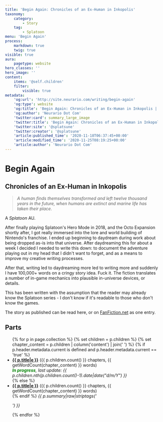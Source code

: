 ```yaml
---
title: 'Begin Again: Chronicles of an Ex-Human in Inkopolis'
taxonomy:
    category:
        - Story
    tag:
        - Splatoon
menu: 'Begin Again'
process:
    markdown: true
    twig: true
visible: true
aura:
    pagetype: website
hero_classes: ''
hero_image: ''
content:
    items: '@self.children'
    filter:
        visible: true
metadata:
    'og:url': 'http://site.neurario.com/writing/begin-again'
    'og:type': website
    'og:title': 'Begin Again: Chronicles of an Ex-Human in Inkopolis | Neurario Dot Com'
    'og:author': 'Neurario Dot Com'
    'twitter:card': summary_large_image
    'twitter:title': 'Begin Again: Chronicles of an Ex-Human in Inkopolis | Neurario Dot Com'
    'twitter:site': '@splatsune'
    'twitter:creator': '@splatsune'
    'article:published_time': '2020-11-18T06:37:45+00:00'
    'article:modified_time': '2020-11-25T08:19:25+00:00'
    'article:author': 'Neurario Dot Com'
---
```


# Begin Again
## Chronicles of an Ex-Human in Inkopolis

>_A human finds themselves transformed and left twelve thousand years in the future, when humans are extinct and marine life has taken their place._

A *Splatoon* AU.

After finally playing Splatoon's Hero Mode in 2018, and the Octo Expansion shortly after, I got really immersed into the lore and world building of Nintendo's franchise. I ended up beginning to daydream during work about being dropped as-is into that universe. After daydreaming this for about a week I decided I needed to write this down: to document the adventure playing out in my head that I didn't want to forget, and as a means to improve my creative writing processes.

After that, writing led to daydreaming more led to writing more and suddenly I have 100,000+ words on a cringy story idea. Fuck it. The fiction translates a number of in-game mechanics into plausible in-universe devices, or details.

This has been written with the assumption that the reader may already know the Splatoon series - I don't know if it's readable to those who don't know the games.

The story as published can be read here, or on [FanFiction.net](https://www.fanfiction.net/s/13397436/1/Begin-Again-Chronicles-of-an-Ex-Human-In-Inkopolis) as one entry.

## Parts
<ul>
{% for p in page.collection %}
    {% set children = p.children %}
    {% set chapter_content = p.children | column('content') | join(' ') %}
{% if p.header.metadata.current is defined and p.header.metadata.current == 'true' %}
    <li><strong><a href="{{ p.url|e }}">{{ p.title|e }}</a></strong> ({{ p.children.count() }} chapters, {{ getWordCount(chapter_content) }} words)<br />
        <em><strong><span style="color:green;">In progress</span></strong>, last update: {{ p.children.nth(p.children.count()-1).date|date("d/m/Y") }}</em><br />
{% else %}
    <li><strong><a href="{{ p.url|e }}">{{ p.title|e }}</a></strong> ({{ p.children.count() }} chapters,  {{ getWordCount(chapter_content) }} words)<br />
{% endif %}
    <em>{{ p.summary|raw|striptags('<br><p>') }}</em></li>
{% endfor %}
</ul>